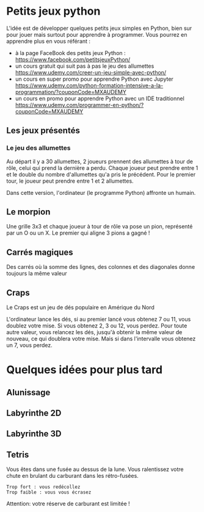 # Petits jeux python

L'idée est de développer quelques petits jeux simples en Python, bien sur pour jouer mais surtout pour apprendre à programmer.
Vous pourrez en apprendre plus en vous référant : 
 * à la page FaceBook des petits jeux Python : https://www.facebook.com/petitsjeuxPython/
 * un cours gratuit qui suit pas à pas le jeu des allumettes https://www.udemy.com/creer-un-jeu-simple-avec-python/
 * un cours en super promo pour apprendre Python avec Jupyter https://www.udemy.com/python-formation-intensive-a-la-programmation/?couponCode=MXAUDEMY
 * un cours en promo pour apprendre Python avec un IDE traditionnel https://www.udemy.com/programmer-en-python/?couponCode=MXAUDEMY

## Les jeux présentés

### Le jeu des allumettes
Au départ il y a 30 allumettes, 2 joueurs prennent des  allumettes à tour de rôle, celui qui prend la dernière a perdu.
Chaque joueur peut prendre entre 1 et le double du nombre d'allumettes qu'a pris le précédent.
Pour le premier tour, le joueur peut prendre entre 1 et 2 allumettes.

Dans cette version, l'ordinateur (le programme Python) affronte un humain.

## Le morpion
Une grille 3x3 et chaque joueur à tour de rôle va pose un pion,
représenté par un O ou un X.
Le premier qui aligne 3 pions a gagné !

## Carrés magiques
Des carrés où la somme des lignes, des colonnes et des diagonales donne toujours la même valeur

## Craps
Le Craps est un jeu de dés populaire en Amérique du Nord

L'ordinateur lance les dés, si au premier lancé vous obtenez 7 ou 11, vous doublez votre mise. Si vous obtenez 2, 3 ou 12, vous perdez.
Pour toute autre valeur, vous relancez les dés, jusqu'à obtenir la même valeur de nouveau, ce qui doublera votre mise.
Mais si dans l'intervalle vous obtenez un 7, vous perdez.

# Quelques idées pour plus tard

## Alunissage

## Labyrinthe 2D

## Labyrinthe 3D

## Tetris
Vous êtes dans une fusée au dessus de la lune.
Vous ralentissez votre chute en brulant du carburant dans les rétro-fusées.

	Trop fort : vous redécollez
	Trop faible : vous vous écrasez

Attention: votre réserve de carburant est limitée !
